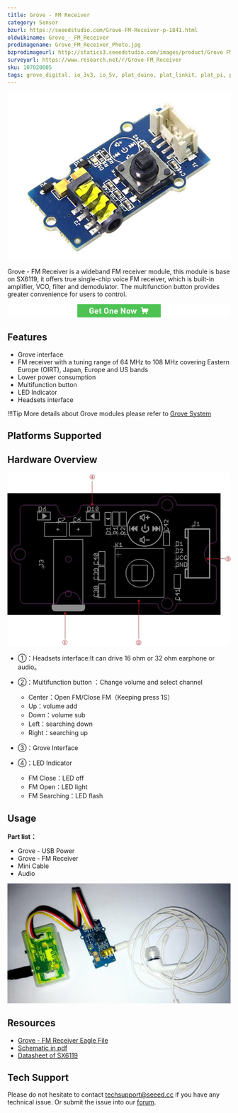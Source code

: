 ```yaml
---
title: Grove - FM Receiver
category: Sensor
bzurl: https://seeedstudio.com/Grove-FM-Receiver-p-1841.html
oldwikiname: Grove_-_FM_Receiver
prodimagename: Grove_FM_Receiver_Photo.jpg
bzprodimageurl: http://statics3.seeedstudio.com/images/product/Grove FM Receiver.jpg
surveyurl: https://www.research.net/r/Grove-FM_Receiver
sku: 107020005
tags: grove_digital, io_3v3, io_5v, plat_duino, plat_linkit, plat_pi, plat_bbg
---
```


![](https://raw.githubusercontent.com/SeeedDocument/Grove-FM_Receiver/master/img/Grove_FM_Receiver_Photo.jpg)

Grove - FM Receiver is a wideband FM receiver module, this module is base on SX6119, it offers true single-chip voice FM receiver, which is built-in amplifier, VCO, filter and demodulator. The multifunction button provides greater convenience for users to control.

[![](https://raw.githubusercontent.com/SeeedDocument/common/master/Get_One_Now_Banner.png)](http://www.seeedstudio.com/Grove-FM-Receiver-p-1841.html)

Features
--------

-   Grove interface
-   FM receiver with a tuning range of 64 MHz to 108 MHz covering Eastern Europe (OIRT), Japan, Europe and US bands
-   Lower power consumption
-   Multifunction button
-   LED Indicator
-   Headsets interface

!!!Tip
    More details about Grove modules please refer to [Grove System](http://wiki.seeed.cc/Grove_System/)
    
Platforms Supported
-------------------

Hardware Overview
------------------

![](https://raw.githubusercontent.com/SeeedDocument/Grove-FM_Receiver/master/img/Grove-FM_v2.0_Top.jpg)

-   ①：Headsets interface:It can drive 16 ohm or 32 ohm earphone or audio。
-   ②：Multifunction button ：Change volume and select channel


    - Center：Open FM/Close FM（Keeping press 1S）
    - Up：volume add
    - Down：volume sub
    - Left：searching down
    - Right：searching up


-   ③：Grove Interface
-   ④：LED Indicator

    - FM Close：LED off
    - FM Open：LED light
    - FM Searching：LED flash

Usage
-----

**Part list：**

 - Grove - USB Power
 - Grove - FM Receiver
 - Mini Cable
 - Audio

![](https://raw.githubusercontent.com/SeeedDocument/Grove-FM_Receiver/master/img/Grove-FM_Receiver_Photo.jpg)

Resources
--------

- [Grove - FM Receiver Eagle File](https://raw.githubusercontent.com/SeeedDocument/Grove-FM_Receiver/master/res/Grove-FM_Receiver_v1.0_eagle.zip)
- [Schematic in pdf](https://raw.githubusercontent.com/SeeedDocument/Grove-FM_Receiver/master/res/Grove-FM_Receiver_v1.0_sch_pdf.pdf)
- [Datasheet of SX6119](https://raw.githubusercontent.com/SeeedDocument/Grove-FM_Receiver/master/res/SX6119_收音IC_datasheet.pdf)

<!-- This Markdown file was created from http://www.seeedstudio.com/wiki/Grove_-_FM_Receiver -->

## Tech Support
Please do not hesitate to contact [techsupport@seeed.cc](techsupport@seeed.cc) if you have any technical issue. Or submit the issue into our [forum](http://seeedstudio.com/forum/). 